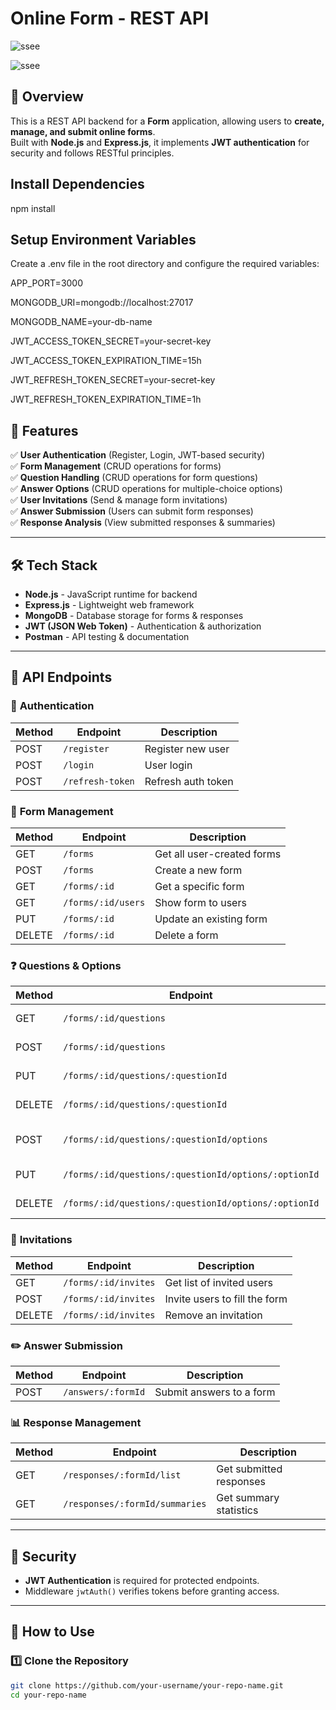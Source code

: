 # Online Form - REST API

![ssee](https://github.com/user-attachments/assets/b29b92c0-4a0b-4d17-a86b-49e92a1624c8)

![ssee](https://github.com/user-attachments/assets/a7d60f88-ffa9-47fa-a8d3-635fb75e85d6)


## 📌 Overview
This is a REST API backend for a **Form** application, allowing users to **create, manage, and submit online forms**.  
Built with **Node.js** and **Express.js**, it implements **JWT authentication** for security and follows RESTful principles.

## Install Dependencies
npm install

## Setup Environment Variables
Create a .env file in the root directory and configure the required variables:

APP_PORT=3000

MONGODB_URI=mongodb://localhost:27017

MONGODB_NAME=your-db-name

JWT_ACCESS_TOKEN_SECRET=your-secret-key

JWT_ACCESS_TOKEN_EXPIRATION_TIME=15h

JWT_REFRESH_TOKEN_SECRET=your-secret-key

JWT_REFRESH_TOKEN_EXPIRATION_TIME=1h

## 🚀 Features
✅ **User Authentication** (Register, Login, JWT-based security)  
✅ **Form Management** (CRUD operations for forms)  
✅ **Question Handling** (CRUD operations for form questions)  
✅ **Answer Options** (CRUD operations for multiple-choice options)  
✅ **User Invitations** (Send & manage form invitations)  
✅ **Answer Submission** (Users can submit form responses)  
✅ **Response Analysis** (View submitted responses & summaries)  

---

## 🛠️ Tech Stack
- **Node.js** - JavaScript runtime for backend  
- **Express.js** - Lightweight web framework  
- **MongoDB** - Database storage for forms & responses  
- **JWT (JSON Web Token)** - Authentication & authorization  
- **Postman** - API testing & documentation  

---

## 📌 API Endpoints
### 🔐 **Authentication**
| Method | Endpoint           | Description            |
|--------|--------------------|------------------------|
| POST   | `/register`        | Register new user     |
| POST   | `/login`           | User login            |
| POST   | `/refresh-token`   | Refresh auth token    |

### 📄 **Form Management**
| Method  | Endpoint                | Description                       |
|---------|-------------------------|-----------------------------------|
| GET     | `/forms`                 | Get all user-created forms       |
| POST    | `/forms`                 | Create a new form                |
| GET     | `/forms/:id`             | Get a specific form              |
| GET     | `/forms/:id/users`       | Show form to users               |
| PUT     | `/forms/:id`             | Update an existing form          |
| DELETE  | `/forms/:id`             | Delete a form                    |

### ❓ **Questions & Options**
| Method  | Endpoint                                         | Description                   |
|---------|-------------------------------------------------|-------------------------------|
| GET     | `/forms/:id/questions`                         | Get form questions           |
| POST    | `/forms/:id/questions`                         | Add a question               |
| PUT     | `/forms/:id/questions/:questionId`            | Update a question            |
| DELETE  | `/forms/:id/questions/:questionId`            | Delete a question            |
| POST    | `/forms/:id/questions/:questionId/options`     | Add options to a question    |
| PUT     | `/forms/:id/questions/:questionId/options/:optionId` | Update an option |
| DELETE  | `/forms/:id/questions/:questionId/options/:optionId` | Delete an option |

### 📩 **Invitations**
| Method  | Endpoint                | Description                     |
|---------|-------------------------|---------------------------------|
| GET     | `/forms/:id/invites`    | Get list of invited users      |
| POST    | `/forms/:id/invites`    | Invite users to fill the form  |
| DELETE  | `/forms/:id/invites`    | Remove an invitation           |

### ✏️ **Answer Submission**
| Method  | Endpoint                | Description                   |
|---------|-------------------------|-------------------------------|
| POST    | `/answers/:formId`      | Submit answers to a form     |

### 📊 **Response Management**
| Method  | Endpoint                      | Description                        |
|---------|------------------------------|------------------------------------|
| GET     | `/responses/:formId/list`     | Get submitted responses           |
| GET     | `/responses/:formId/summaries`| Get summary statistics            |

---

## 🔐 Security
- **JWT Authentication** is required for protected endpoints.
- Middleware `jwtAuth()` verifies tokens before granting access.

---

## 📖 How to Use
### 1️⃣ Clone the Repository
```bash
git clone https://github.com/your-username/your-repo-name.git
cd your-repo-name
